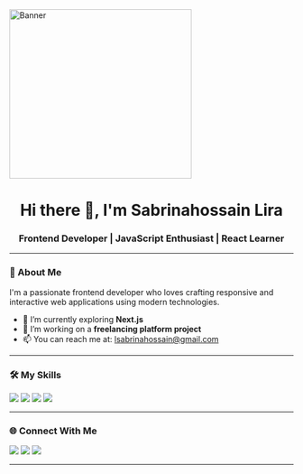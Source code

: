 <!-- Banner Image -->
<img src="https://i.ibb.co/mCXC181k/20230120-115735.jpg" alt="Banner" width="80%" height="300px"/>

<h1 align="center">Hi there 👋, I'm Sabrinahossain Lira</h1>
<h3 align="center">Frontend Developer | JavaScript Enthusiast | React Learner</h3>

---

### 🧕 About Me

I'm a passionate frontend developer who loves crafting responsive and interactive web applications using modern technologies.

- 🌱 I’m currently exploring **Next.js**
- 🔭 I’m working on a **freelancing platform project**
- 📫 You can reach me at: lsabrinahossain@gmail.com

---

### 🛠️ My Skills

<p>
  <a href="#"><img src="https://img.shields.io/badge/HTML-F06529?style=for-the-badge&logo=html5&logoColor=white" /></a>
  <a href="#"><img src="https://img.shields.io/badge/CSS-2965f1?style=for-the-badge&logo=css3&logoColor=white" /></a>
  <a href="#"><img src="https://img.shields.io/badge/TailwindCSS-06B6D4?style=for-the-badge&logo=tailwindcss&logoColor=white" /></a>
  <a href="#"><img src="https://img.shields.io/badge/React-20232a?style=for-the-badge&logo=react&logoColor=61DAFB" /></a>
</p>

---

### 🌐 Connect With Me

<p>
  <a href="mailto:lsabrinahossain@gmail.com"><img src="https://img.shields.io/badge/Email-D14836?style=flat&logo=gmail&logoColor=white"/></a>
  <a href="https://www.facebook.com/lirasabrinahossain"><img src="https://img.shields.io/badge/Facebook-1877F2?style=flat&logo=facebook&logoColor=white"/></a>
  <a href="https://github.com/leerasabrina"><img src="https://img.shields.io/badge/GitHub-black?style=flat&logo=github&logoColor=white"/></a>
</p>

---





